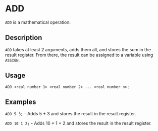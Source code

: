 # ADD

`ADD` is a mathematical operation.

## Description

`ADD` takes at least 2 arguments, adds them all, and stores the sum in the result register.
From there, the result can be assigned to a variable using `ASSIGN`.

## Usage

```
ADD <real number 1> <real number 2> ... <real number n>;
```

## Examples

`ADD 5 3;` - Adds 5 + 3 and stores the result in the result register.

`ADD 10 1 2;` - Adds 10 + 1 + 2 and stores the result in the result register.